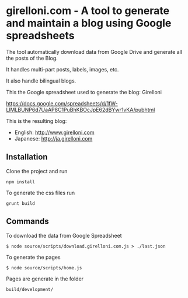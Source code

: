 # girelloni.com - A tool to generate and maintain a blog using Google spreadsheets

The tool automatically download data from Google Drive and generate all the posts of the Blog.

It handles multi-part posts, labels, images, etc.

It also handle bilingual blogs.

This the Google spreadsheet used to generate the blog:
Girelloni

https://docs.google.com/spreadsheets/d/1fW-LlMLBUNP6d7UaAP8C1PuBhKBOcJpE62dBYwr1vKA/pubhtml

This is the resulting blog:

* English: http://www.girelloni.com
* Japanese: http://ja.girelloni.com

## Installation

Clone the project and run

`npm install`

To generate the css files run

`grunt build`

## Commands

To download the data from Google Spreadsheet

`$ node source/scripts/download.girelloni.com.js > ./last.json`

To generate the pages

`$ node source/scripts/home.js`

Pages are generate in the folder

`build/development/`

